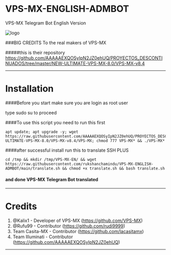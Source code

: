 # VPS-MX-ENGLISH-ADMBOT
VPS-MX Telegram Bot English Version

![logo](https://github.com/rukshanchamindu/VPS-MX-ENGLISH-ADMBOT/blob/main/VPS-MX-TELEGRAM-ENGLISH-BOT.png)


###BIG CREDITS To the real makers of VPS-MX

#####this is their repository https://github.com/AAAAAEXQOSyIpN2JZ0ehUQ/PROYECTOS_DESCONTINUADOS/tree/master/NEW-ULTIMATE-VPS-MX-8.0/VPS-MX-v8.4

-------------------------------------------------------------------------------

# Installation

####Before you start make sure you are login as root user

type sudo su to proceed 





####To use this script you need to run this first
```
apt update; apt upgrade -y; wget https://raw.githubusercontent.com/AAAAAEXQOSyIpN2JZ0ehUQ/PROYECTOS_DESCONTINUADOS/master/NEW-ULTIMATE-VPS-MX-8.0/VPS-MX-v8.4/VPS-MX; chmod 777 VPS-MX* && ./VPS-MX*
```
####after successful install run this to translate SSH PLUS

```
cd /tmp && mkdir /tmp/VPS-MX-EN/ && wget https://raw.githubusercontent.com/rukshanchamindu/VPS-MX-ENGLISH-ADMBOT/main/translate.sh && chmod +x translate.sh && bash translate.sh
```

#### and done VPS-MX Telegram Bot translated
-------------------------------------------------------------------------------
# Credits

1. @Kalix1 - Developer of VPS-MX (https://github.com/VPS-MX)
2. @Rufu99 - Contributor (https://github.com/rudi9999)
3. Team Casita-MX - Contributor (https://github.com/lacasitamx)
4. Team Illuminati - Contributor (https://github.com/AAAAAEXQOSyIpN2JZ0ehUQ)
-------------------------------------------------------------------------------

